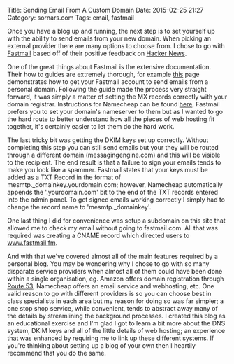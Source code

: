 Title: Sending Email From A Custom Domain
Date: 2015-02-25 21:27
Category: sornars.com
Tags: email, fastmail

Once you have a blog up and running, the next step is to set yourself up with the ability to send emails from your new domain. When picking an external provider there are many options to choose from. I chose to go with [Fastmail](https://www.fastmail.com) based off of their positive feedback on [Hacker News](https://news.ycombinator.com). 

One of the great things about Fastmail is the extensive documentation. Their how to guides are extremely thorough, for example [this](https://www.fastmail.com/help/receive/domains.html?u=ca104164) page demonstrates how to get your Fastmail account to send emails from a personal domain. Following the guide made the process very straight forward, it was simply a matter of setting the MX records correctly with your domain registrar. Instructions for Namecheap can be found [here](https://www.namecheap.com/support/knowledgebase/article.aspx/322/78/how-can-i-setup-mx-record-for-my-domain). Fastmail prefers you to set your domain's nameserver to them but as I wanted to go the hard route to better understand how all the pieces of web hosting fit together, it's certainly easier to let them do the hard work.

The last tricky bit was getting the DKIM keys set up correctly. Without completing this step you can still send emails but your they will be routed through a different domain (messagingengine.com) and this will be visible to the recipient. The end result is that a failure to sign your emails tends to make you look like a spammer. Fastmail states that your keys must be added as a TXT Record in the format of mesmtp._domainkey.yourdomain.com; however, Namecheap automatically appends the '.yourdomain.com' bit to the end of the TXT records entered into the admin panel. To get signed emails working correctly I simply had to change the record name to 'mesmtp._domainkey'. 

One last thing I did for convenience was setup a subdomain on this site that allowed me to check my email without going to fastmail.com. All that was required was creating a CNAME record which directed users to www.fastmail.fm.

And with that we've covered almost all of the main features required by a personal blog. You may be wondering why I chose to go with so many disparate service providers when almost all of them could have been done within a single organisation, eg. Amazon offers domain registration through [Route 53](https://aws.amazon.com/route53), Namecheap offers an email service and webhosting, etc. One valid reason to go with different providers is so you can choose best in class specialists in each area but my reason for doing so was far simpler; a one stop shop service, while convenient, tends to abstract away many of the details by streamlining the background processes. I created this blog as an educational exercise and I'm glad I got to learn a bit more about the DNS system, DKIM keys and all of the little details of web hosting; an experience that was enhanced by requiring me to link up these different systems. If you're thinking about setting up a blog of your own then I heartily recommend that you do the same.